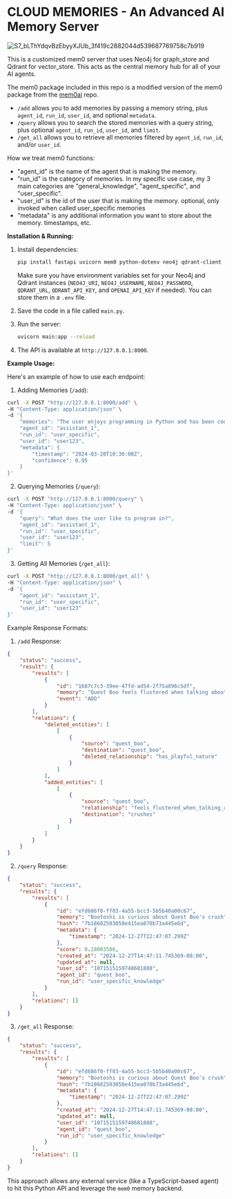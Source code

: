 # CLOUD MEMORIES - An Advanced AI Memory Server

![S7_bLThYdqvBzEbyyXJUb_3f419c2882044d539687769758c7b919](https://github.com/user-attachments/assets/b047961a-ba1f-41bd-90dc-c407549a1fb9)

This is a customized mem0 server that uses Neo4j for graph_store and Qdrant for vector_store. This acts as the central memory hub for all of your AI agents.

The mem0 package included in this repo is a modified version of the mem0 package from the [mem0ai](https://github.com/mem0ai/mem0) repo.

- `/add` allows you to add memories by passing a memory string, plus `agent_id`, `run_id`, `user_id`, and optional `metadata`.
- `/query` allows you to search the stored memories with a query string, plus optional `agent_id`, `run_id`, `user_id`, and `limit`.
- `/get_all` allows you to retrieve all memories filtered by `agent_id`, `run_id`, and/or `user_id`.

How we treat mem0 functions:
- "agent_id" is the name of the agent that is making the memory.
- "run_id" is the category of memories. In my specific use case, my 3 main categories are "general_knowledge", "agent_specific", and "user_specific".
- "user_id" is the id of the user that is making the memory. optional, only invoked when called user_specific memories
- "metadata" is any additional information you want to store about the memory. timestamps, etc.

**Installation & Running:**  
1. Install dependencies:
   ```bash
   pip install fastapi uvicorn mem0 python-dotenv neo4j qdrant-client openai requests
   ```
   Make sure you have environment variables set for your Neo4j and Qdrant instances (`NEO4J_URI`, `NEO4J_USERNAME`, `NEO4J_PASSWORD`, `QDRANT_URL`, `QDRANT_API_KEY`, and `OPENAI_API_KEY` if needed). You can store them in a `.env` file.
   
2. Save the code in a file called `main.py`.
3. Run the server:
   ```bash
   uvicorn main:app --reload
   ```
   
4. The API is available at `http://127.0.0.1:8000`.


**Example Usage:**

Here's an example of how to use each endpoint:

1. Adding Memories (`/add`):
```bash
curl -X POST "http://127.0.0.1:8000/add" \
-H "Content-Type: application/json" \
-d '{
    "memories": "The user enjoys programming in Python and has been coding for 5 years",
    "agent_id": "assistant_1",
    "run_id": "user_specific",
    "user_id": "user123",
    "metadata": {
        "timestamp": "2024-03-20T10:30:00Z",
        "confidence": 0.95
    }
}'
```

2. Querying Memories (`/query`):
```bash
curl -X POST "http://127.0.0.1:8000/query" \
-H "Content-Type: application/json" \
-d '{
    "query": "What does the user like to program in?",
    "agent_id": "assistant_1",
    "run_id": "user_specific",
    "user_id": "user123",
    "limit": 5
}'
```

3. Getting All Memories (`/get_all`):
```bash
curl -X POST "http://127.0.0.1:8000/get_all" \
-H "Content-Type: application/json" \
-d '{
    "agent_id": "assistant_1",
    "run_id": "user_specific",
    "user_id": "user123"
}'
```

Example Response Formats:

1. `/add` Response:
```json
{
    "status": "success",
    "result": {
        "results": [
            {
                "id": "1687c7c3-39ee-47fd-ad54-2f75a896c5df",
                "memory": "Quest Boo feels flustered when talking about his crush",
                "event": "ADD"
            }
        ],
        "relations": {
            "deleted_entities": [
                [
                    {
                        "source": "quest_boo",
                        "destination": "quest_boo",
                        "deleted_relationship": "has_playful_nature"
                    }
                ]
            ],
            "added_entities": [
                [
                    {
                        "source": "quest_boo",
                        "relationship": "feels_flustered_when_talking_about",
                        "destination": "crushes"
                    }
                ]
            ]
        }
    }
}
```

2. `/query` Response:
```json
{
    "status": "success",
    "results": {
        "results": [
            {
                "id": "efd686f0-ff03-4a55-bcc3-5b5b40a00c67",
                "memory": "Bootoshi is curious about Quest Boo's crush",
                "hash": "7b18682503050e415ea070b73a445e6d",
                "metadata": {
                    "timestamp": "2024-12-27T22:47:07.299Z"
                },
                "score": 0.18003586,
                "created_at": "2024-12-27T14:47:11.745369-08:00",
                "updated_at": null,
                "user_id": "1071515159748681888",
                "agent_id": "quest_boo",
                "run_id": "user_specific_knowledge"
            }
        ],
        "relations": []
    }
}
```

3. `/get_all` Response:
```json
{
    "status": "success",
    "results": {
        "results": [
            {
                "id": "efd686f0-ff03-4a55-bcc3-5b5b40a00c67",
                "memory": "Bootoshi is curious about Quest Boo's crush",
                "hash": "7b18682503050e415ea070b73a445e6d",
                "metadata": {
                    "timestamp": "2024-12-27T22:47:07.299Z"
                },
                "created_at": "2024-12-27T14:47:11.745369-08:00",
                "updated_at": null,
                "user_id": "1071515159748681888",
                "agent_id": "quest_boo",
                "run_id": "user_specific_knowledge"
            }
        ],
        "relations": []
    }
}
```

This approach allows any external service (like a TypeScript-based agent) to hit this Python API and leverage the `mem0` memory backend.
